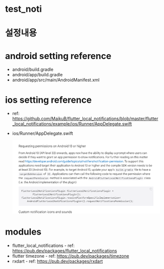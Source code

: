 # test_noti

# 설정내용

# android setting reference

- android/build.gradle
- android/app/build.gradle
- android/app/src/main/AndroidManifest.xml

# ios setting reference

- ref: https://github.com/MaikuB/flutter_local_notifications/blob/master/flutter_local_notifications/example/ios/Runner/AppDelegate.swift

- ios/Runner/AppDelegate.swift

  ![alt text](image.png)

# modules

- flutter_local_notifications - ref: https://pub.dev/packages/flutter_local_notifications
- flutter timezone - ref: https://pub.dev/packages/timezone
- rxdart - ref: https://pub.dev/packages/rxdart
